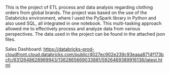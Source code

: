 This is the project of ETL process and data analysis regarding clothing orders from global brands.
The project was based on the use of the Databricks environment, where I used the PySpark library in Python and also used SQL, all integrated in one notebook. 
This multi-tasking approach allowed me to effectively process and analyze data from various perspectives.
The data used in the project can be found in the attached json files.

Sales Dashboard: https://databricks-prod-cloudfront.cloud.databricks.com/public/4027ec902e239c93eaaa8714f173bcfc/6312648628969943/1362865669033881/5926469389916138/latest.html
